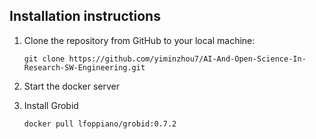 ## Installation instructions
1. Clone the repository from GitHub to your local machine:

    ```
    git clone https://github.com/yiminzhou7/AI-And-Open-Science-In-Research-SW-Engineering.git
    ```

2. Start the docker server
3. Install Grobid

    ```
    docker pull lfoppiano/grobid:0.7.2
    ```
   

